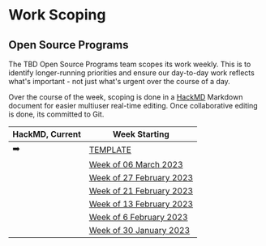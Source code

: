 # Work Scoping

## Open Source Programs

The TBD Open Source Programs team scopes its work weekly. 
This is to identify longer-running priorities and ensure 
our day-to-day work reflects what's important - not just 
what's urgent over the course of a day.

Over the course of the week, scoping is done 
in a [HackMD](https://hackmd.io/) Markdown document for easier 
multiuser real-time editing. Once
collaborative editing is done, its committed to Git.

| HackMD, Current | Week Starting                                                                    |
|-----------------|----------------------------------------------------------------------------------|
| ➡️               | [TEMPLATE](./open-source-programs/weekly/OSP_WEEKLY_SCOPING_TEMPLATE.md)         |
|                 | [Week of 06 March 2023](./open-source-programs/weekly/osp-weekly-20230306.md)                |
|                 | [Week of 27 February 2023](./open-source-programs/weekly/osp-weekly-20230227.md) |   
|                 | [Week of 21 February 2023](./open-source-programs/weekly/osp-weekly-20230221.md) |
|                 | [Week of 13 February 2023](./open-source-programs/weekly/osp-weekly-20230213.md) |
|                 | [Week of 6 February 2023](./open-source-programs/weekly/osp-weekly-20230206.md)  |
|                 | [Week of 30 January 2023](./open-source-programs/weekly/osp-weekly-20230130.md)  |


